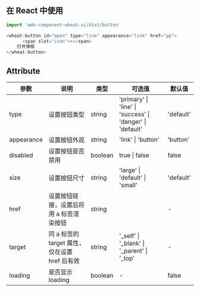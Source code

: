 
## 在 React 中使用
```js
import 'web-component-wheat-ui/dist/button'

<wheat-button id="open" type="line" appearance="link" href="pp">
      <span slot="icon">+</span>
    打开弹框
</wheat-button>
```
## Attribute

| 参数       | 说明                                          | 类型    | 可选值                                                    | 默认值    |
| ---------- | --------------------------------------------- | ------- | --------------------------------------------------------- | --------- |
| type       | 设置按钮类型                                  | string  | 'primary' \| 'line' \| 'success' \| 'danger' \| 'default' | 'default' |
| appearance | 设置按钮外观                                  | string  | 'link' \| 'button'                                        | 'button'  |
| disabled   | 设置按钮是否禁用                              | boolean | true \| false                                             | false     |
| size       | 设置按钮尺寸                                  | string  | 'large' \| 'default' \| 'small'                           | 'default' |
| href       | 设置按钮链接，设置后将用 a 标签渲染按钮       | string  | ︎                                                         | -         |
| target     | 同 a 标签的 target 属性，仅在设置 href 后有效 | string  | ︎'\_self' \| '\_blank' \| '\_parent' \| '\_top'           | -         |
| loading    | 是否显示 loading                              | boolean | ︎-                                                        | false     |